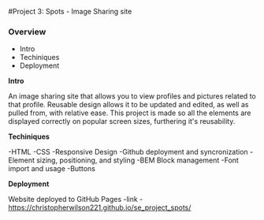 #Project 3: Spots - Image Sharing site

### Overview

- Intro
- Techiniques
- Deployment

**Intro**

An image sharing site that allows you to view profiles and pictures related to that profile.
Reusable design allows it to be updated and edited, as well as pulled from, with relative ease.
This project is made so all the elements are displayed correctly on popular screen sizes, furthering it's reusability.

**Techiniques**

-HTML
-CSS
-Responsive Design
-Github deployment and syncronization
-Element sizing, positioning, and styling
-BEM Block management
-Font import and usage
-Buttons

**Deployment**

Website deployed to GitHub Pages
-link -
https://christopherwilson221.github.io/se_project_spots/
